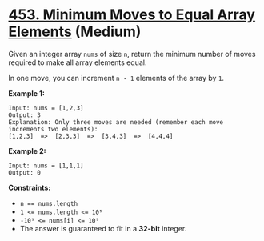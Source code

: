 # [453. Minimum Moves to Equal Array Elements][link] (Medium)

[link]: https://leetcode.com/problems/minimum-moves-to-equal-array-elements/

Given an integer array `nums` of size `n`, return the minimum number of moves required to make all
array elements equal.

In one move, you can increment `n - 1` elements of the array by `1`.

**Example 1:**

```
Input: nums = [1,2,3]
Output: 3
Explanation: Only three moves are needed (remember each move increments two elements):
[1,2,3]  =>  [2,3,3]  =>  [3,4,3]  =>  [4,4,4]
```

**Example 2:**

```
Input: nums = [1,1,1]
Output: 0
```

**Constraints:**

- `n == nums.length`
- `1 <= nums.length <= 10⁵`
- `-10⁹ <= nums[i] <= 10⁹`
- The answer is guaranteed to fit in a **32-bit** integer.
